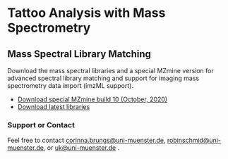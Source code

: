 # Tattoo Analysis with Mass Spectrometry
## Mass Spectral Library Matching
Download the mass spectral libraries and a special MZmine version for advanced spectral library matching and support for imaging mass spectrometry data import (imzML support). 

- [Download special MZmine build 10 (October, 2020)](https://github.com/tattoo-analysis/tattoo_pigments_spectral_libraries/releases/download/2.41.10-imzml/MZmine-2.41.10-imzml.zip)
- [Download latest libraries](https://github.com/tattoo-analysis/tattoo_pigments_spectral_libraries/archive/master.zip)

### Support or Contact
Feel free to contact corinna.brungs@uni-muenster.de, robinschmid@uni-muenster.de, or uk@uni-muenster.de .
